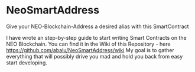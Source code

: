 # NeoSmartAddress
Give your NEO-Blockchain-Address a desired alias with this SmartContract

I have wrote an step-by-step guide to start writing Smart Contracts on the NEO Blockchain. 
You can find it in the Wiki of this Repository - here https://github.com/abalu/NeoSmartAddress/wiki
My goal is to gather everything that will possibly drive you mad and hold you back from easy start developing.
